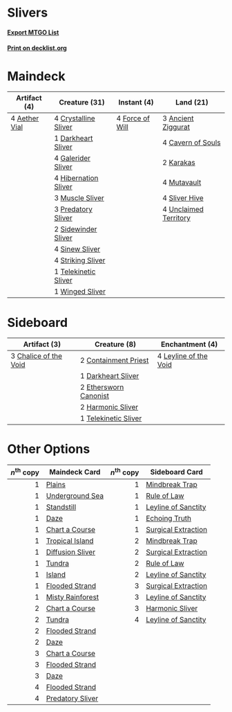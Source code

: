 # Slivers

#### [Export MTGO List](../collection/Slivers/Slivers.txt)
#### [Print on decklist.org](http://decklist.org/?deckmain=4%09Aether%20Vial%0A3%09Ancient%20Ziggurat%0A4%09Cavern%20of%20Souls%0A4%09Crystalline%20Sliver%0A1%09Darkheart%20Sliver%0A4%09Force%20of%20Will%0A4%09Galerider%20Sliver%0A4%09Hibernation%20Sliver%0A2%09Karakas%0A3%09Muscle%20Sliver%0A4%09Mutavault%0A3%09Predatory%20Sliver%0A2%09Sidewinder%20Sliver%0A4%09Sinew%20Sliver%0A4%09Sliver%20Hive%0A4%09Striking%20Sliver%0A1%09Telekinetic%20Sliver%0A4%09Unclaimed%20Territory%0A1%09Winged%20Sliver&deckside=3%09Chalice%20of%20the%20Void%0A2%09Containment%20Priest%0A1%09Darkheart%20Sliver%0A2%09Ethersworn%20Canonist%0A2%09Harmonic%20Sliver%0A4%09Leyline%20of%20the%20Void%0A1%09Telekinetic%20Sliver)
# Maindeck

|                                     Artifact (4)                                      |                                         Creature (31)                                         |                                      Instant (4)                                       |                                           Land (21)                                            |
|---------------------------------------------------------------------------------------|-----------------------------------------------------------------------------------------------|----------------------------------------------------------------------------------------|------------------------------------------------------------------------------------------------|
|4 [Aether Vial](http://gatherer.wizards.com/Pages/Card/Details.aspx?multiverseid=48146)|4 [Crystalline Sliver](http://gatherer.wizards.com/Pages/Card/Details.aspx?multiverseid=207901)|4 [Force of Will](http://gatherer.wizards.com/Pages/Card/Details.aspx?multiverseid=3107)|3 [Ancient Ziggurat](http://gatherer.wizards.com/Pages/Card/Details.aspx?multiverseid=189271)   |
|                                                                                       |1 [Darkheart Sliver](http://gatherer.wizards.com/Pages/Card/Details.aspx?multiverseid=126012)  |                                                                                        |4 [Cavern of Souls](http://gatherer.wizards.com/Pages/Card/Details.aspx?multiverseid=278058)    |
|                                                                                       |4 [Galerider Sliver](http://gatherer.wizards.com/Pages/Card/Details.aspx?multiverseid=370590)  |                                                                                        |2 [Karakas](http://gatherer.wizards.com/Pages/Card/Details.aspx?multiverseid=413782)            |
|                                                                                       |4 [Hibernation Sliver](http://gatherer.wizards.com/Pages/Card/Details.aspx?multiverseid=207907)|                                                                                        |4 [Mutavault](http://gatherer.wizards.com/Pages/Card/Details.aspx?multiverseid=370733)          |
|                                                                                       |3 [Muscle Sliver](http://gatherer.wizards.com/Pages/Card/Details.aspx?multiverseid=207911)     |                                                                                        |4 [Sliver Hive](http://gatherer.wizards.com/Pages/Card/Details.aspx?multiverseid=383384)        |
|                                                                                       |3 [Predatory Sliver](http://gatherer.wizards.com/Pages/Card/Details.aspx?multiverseid=370745)  |                                                                                        |4 [Unclaimed Territory](http://gatherer.wizards.com/Pages/Card/Details.aspx?multiverseid=435419)|
|                                                                                       |2 [Sidewinder Sliver](http://gatherer.wizards.com/Pages/Card/Details.aspx?multiverseid=118908) |                                                                                        |                                                                                                |
|                                                                                       |4 [Sinew Sliver](http://gatherer.wizards.com/Pages/Card/Details.aspx?multiverseid=125879)      |                                                                                        |                                                                                                |
|                                                                                       |4 [Striking Sliver](http://gatherer.wizards.com/Pages/Card/Details.aspx?multiverseid=370589)   |                                                                                        |                                                                                                |
|                                                                                       |1 [Telekinetic Sliver](http://gatherer.wizards.com/Pages/Card/Details.aspx?multiverseid=111085)|                                                                                        |                                                                                                |
|                                                                                       |1 [Winged Sliver](http://gatherer.wizards.com/Pages/Card/Details.aspx?multiverseid=207920)     |                                                                                        |                                                                                                |


# Sideboard

|                                          Artifact (3)                                          |                                          Creature (8)                                          |                                        Enchantment (4)                                         |
|------------------------------------------------------------------------------------------------|------------------------------------------------------------------------------------------------|------------------------------------------------------------------------------------------------|
|3 [Chalice of the Void](http://gatherer.wizards.com/Pages/Card/Details.aspx?multiverseid=442211)|2 [Containment Priest](http://gatherer.wizards.com/Pages/Card/Details.aspx?multiverseid=389470) |4 [Leyline of the Void](http://gatherer.wizards.com/Pages/Card/Details.aspx?multiverseid=107682)|
|                                                                                                |1 [Darkheart Sliver](http://gatherer.wizards.com/Pages/Card/Details.aspx?multiverseid=126012)   |                                                                                                |
|                                                                                                |2 [Ethersworn Canonist](http://gatherer.wizards.com/Pages/Card/Details.aspx?multiverseid=174931)|                                                                                                |
|                                                                                                |2 [Harmonic Sliver](http://gatherer.wizards.com/Pages/Card/Details.aspx?multiverseid=109706)    |                                                                                                |
|                                                                                                |1 [Telekinetic Sliver](http://gatherer.wizards.com/Pages/Card/Details.aspx?multiverseid=111085) |                                                                                                |


# Other Options

|*n*<sup>th</sup> copy|                                       Maindeck Card                                       |*n*<sup>th</sup> copy|                                        Sideboard Card                                        |
|--------------------:|-------------------------------------------------------------------------------------------|--------------------:|----------------------------------------------------------------------------------------------|
|                    1|[Plains](http://gatherer.wizards.com/Pages/Card/Details.aspx?multiverseid=439856)          |                    1|[Mindbreak Trap](http://gatherer.wizards.com/Pages/Card/Details.aspx?multiverseid=197532)     |
|                    1|[Underground Sea](http://gatherer.wizards.com/Pages/Card/Details.aspx?multiverseid=886)    |                    1|[Rule of Law](http://gatherer.wizards.com/Pages/Card/Details.aspx?multiverseid=136291)        |
|                    1|[Standstill](http://gatherer.wizards.com/Pages/Card/Details.aspx?multiverseid=29936)       |                    1|[Leyline of Sanctity](http://gatherer.wizards.com/Pages/Card/Details.aspx?multiverseid=204993)|
|                    1|[Daze](http://gatherer.wizards.com/Pages/Card/Details.aspx?multiverseid=189255)            |                    1|[Echoing Truth](http://gatherer.wizards.com/Pages/Card/Details.aspx?multiverseid=405212)      |
|                    1|[Chart a Course](http://gatherer.wizards.com/Pages/Card/Details.aspx?multiverseid=435200)  |                    1|[Surgical Extraction](http://gatherer.wizards.com/Pages/Card/Details.aspx?multiverseid=397706)|
|                    1|[Tropical Island](http://gatherer.wizards.com/Pages/Card/Details.aspx?multiverseid=884)    |                    2|[Mindbreak Trap](http://gatherer.wizards.com/Pages/Card/Details.aspx?multiverseid=197532)     |
|                    1|[Diffusion Sliver](http://gatherer.wizards.com/Pages/Card/Details.aspx?multiverseid=383225)|                    2|[Surgical Extraction](http://gatherer.wizards.com/Pages/Card/Details.aspx?multiverseid=397706)|
|                    1|[Tundra](http://gatherer.wizards.com/Pages/Card/Details.aspx?multiverseid=885)             |                    2|[Rule of Law](http://gatherer.wizards.com/Pages/Card/Details.aspx?multiverseid=136291)        |
|                    1|[Island](http://gatherer.wizards.com/Pages/Card/Details.aspx?multiverseid=439857)          |                    2|[Leyline of Sanctity](http://gatherer.wizards.com/Pages/Card/Details.aspx?multiverseid=204993)|
|                    1|[Flooded Strand](http://gatherer.wizards.com/Pages/Card/Details.aspx?multiverseid=405098)  |                    3|[Surgical Extraction](http://gatherer.wizards.com/Pages/Card/Details.aspx?multiverseid=397706)|
|                    1|[Misty Rainforest](http://gatherer.wizards.com/Pages/Card/Details.aspx?multiverseid=405102)|                    3|[Leyline of Sanctity](http://gatherer.wizards.com/Pages/Card/Details.aspx?multiverseid=204993)|
|                    2|[Chart a Course](http://gatherer.wizards.com/Pages/Card/Details.aspx?multiverseid=435200)  |                    3|[Harmonic Sliver](http://gatherer.wizards.com/Pages/Card/Details.aspx?multiverseid=109706)    |
|                    2|[Tundra](http://gatherer.wizards.com/Pages/Card/Details.aspx?multiverseid=885)             |                    4|[Leyline of Sanctity](http://gatherer.wizards.com/Pages/Card/Details.aspx?multiverseid=204993)|
|                    2|[Flooded Strand](http://gatherer.wizards.com/Pages/Card/Details.aspx?multiverseid=405098)  |                     |                                                                                              |
|                    2|[Daze](http://gatherer.wizards.com/Pages/Card/Details.aspx?multiverseid=189255)            |                     |                                                                                              |
|                    3|[Chart a Course](http://gatherer.wizards.com/Pages/Card/Details.aspx?multiverseid=435200)  |                     |                                                                                              |
|                    3|[Flooded Strand](http://gatherer.wizards.com/Pages/Card/Details.aspx?multiverseid=405098)  |                     |                                                                                              |
|                    3|[Daze](http://gatherer.wizards.com/Pages/Card/Details.aspx?multiverseid=189255)            |                     |                                                                                              |
|                    4|[Flooded Strand](http://gatherer.wizards.com/Pages/Card/Details.aspx?multiverseid=405098)  |                     |                                                                                              |
|                    4|[Predatory Sliver](http://gatherer.wizards.com/Pages/Card/Details.aspx?multiverseid=370745)|                     |                                                                                              |

